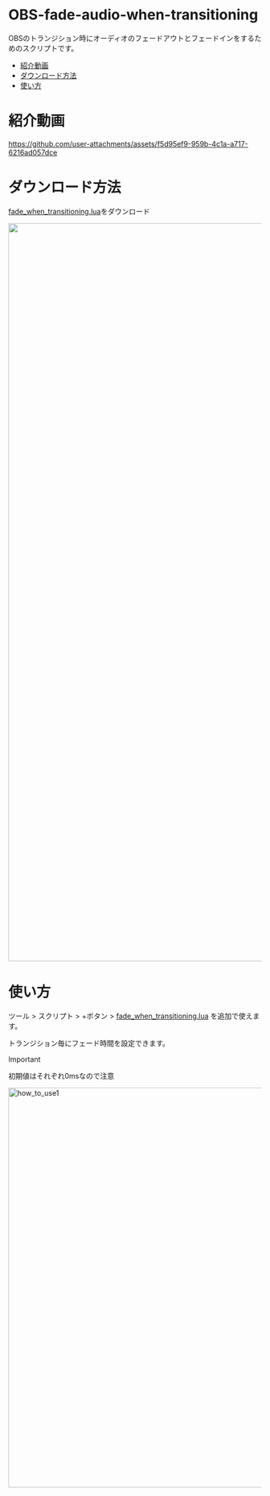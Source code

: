 # OBS-fade-audio-when-transitioning

OBSのトランジション時にオーディオのフェードアウトとフェードインをするためのスクリプトです。

+ [紹介動画](#紹介動画)
+ [ダウンロード方法](#ダウンロード方法)
+ [使い方](#使い方)


# 紹介動画

https://github.com/user-attachments/assets/f5d95ef9-959b-4c1a-a717-6216ad057dce

# ダウンロード方法

[fade_when_transitioning.lua](https://github.com/NagaoSouma/OBS-fade-audio-when-transitioning/blob/main/fade_when_transitioning.lua)をダウンロード

<img width="1466" src="https://github.com/user-attachments/assets/603647c7-f97c-4b73-b8f6-d3d53679cc8b">

# 使い方

ツール > スクリプト > +ボタン > [fade_when_transitioning.lua](https://github.com/NagaoSouma/OBS-fade-audio-when-transitioning/blob/main/fade_when_transitioning.lua) を追加で使えます。

トランジション毎にフェード時間を設定できます。
> [!IMPORTANT]
> 初期値はそれぞれ0msなので注意

<img width="794" alt="how_to_use1" src="https://github.com/user-attachments/assets/93e891a0-e7e8-42ee-a134-211f413b2f54">
